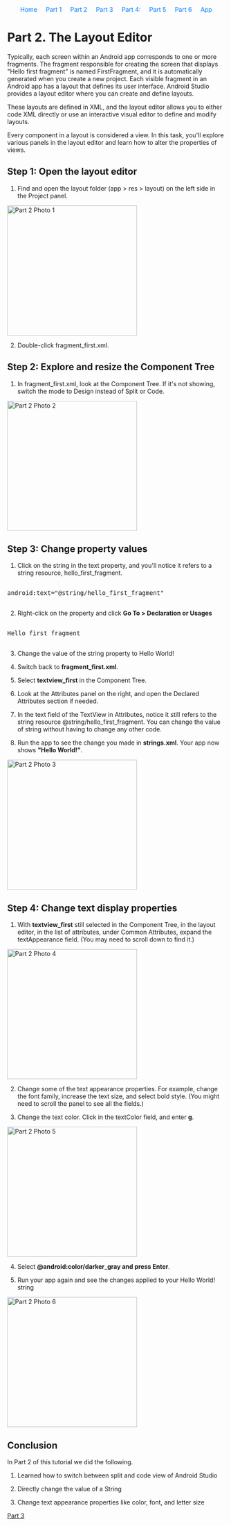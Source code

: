 <div style="margin-bottom: 20px;">
    <style>
        #navigation ul {
            list-style: none;
            padding: 0;
            margin: 0;
            display: flex;
            flex-direction: row;
            justify-content: center; /* Center the navigation */
        }
        #navigation ul li {
            margin: 0 10px; /* Add some space between the links */
        }
        #navigation ul li a {
            text-decoration: none; /* Optional: removes underline from links */
            color: #007bff; /* Optional: sets link color */
        }
    </style>
    <nav id="navigation">
        <ul>
            <li><a href="/Group-41">Home</a></li>
            <li><a href="1">Part 1</a></li>
            <li><a href="2">Part 2</a></li>
            <li><a href="3">Part 3</a></li>
            <li><a href="4">Part 4:</a></li>
            <li><a href="5">Part 5</a></li>
            <li><a href="6">Part 6</a></li>
            <li><a href="/Group-41/app">App</a></li>
        </ul>
    </nav>
</div>



# Part 2. The Layout Editor

Typically, each screen within an Android app corresponds to one or more fragments. The fragment responsible for creating the screen that displays "Hello first fragment" is named FirstFragment, and it is automatically generated when you create a new project. Each visible fragment in an Android app has a layout that defines its user interface. Android Studio provides a layout editor where you can create and define layouts.

These layouts are defined in XML, and the layout editor allows you to either code XML directly or use an interactive visual editor to define and modify layouts.

Every component in a layout is considered a view. In this task, you'll explore various panels in the layout editor and learn how to alter the properties of views.


## Step 1: Open the layout editor

1. Find and open the layout folder (app > res > layout) on the left side in the Project panel.

<img src="/Group-41/docs/images/Part2_photo1.png" alt="Part 2 Photo 1" width="300"/>


2. Double-click fragment_first.xml.



## Step 2: Explore and resize the Component Tree

1. In fragment_first.xml, look at the Component Tree. If it's not showing, switch the mode to Design instead of Split or Code.



<img src="/Group-41/docs/images/Part2_photo2.png" alt="Part 2 Photo 2" width="300"/>



## Step 3: Change property values


1. Click on the string in the text property, and you'll notice it refers to a string resource, hello_first_fragment.

<pre>

android:text="@string/hello_first_fragment"

</pre>

2. Right-click on the property and click **Go To > Declaration or Usages**


<pre>

<string name="hello_first_fragment">Hello first fragment</string>

</pre>

3. Change the value of the string property to Hello World!



4. Switch back to **fragment_first.xml**.



5. Select **textview_first** in the Component Tree.



6. Look at the Attributes panel on the right, and open the Declared Attributes section if needed.



7. In the text field of the TextView in Attributes, notice it still refers to the string resource @string/hello_first_fragment. You can change the value of string without having to change any other code. 



8. Run the app to see the change you made in **strings.xml**. Your app now shows **"Hello World!"**.



<img src="/Group-41/docs/images/Part2_photo3.png" alt="Part 2 Photo 3" width="300"/>


## Step 4: Change text display properties



1. With **textview_first** still selected in the Component Tree, in the layout editor, in the list of attributes, under Common Attributes, expand the textAppearance field. (You may need to scroll down to find it.)


<img src="/Group-41/docs/images/Part2_photo4.png" alt="Part 2 Photo 4" width="300"/>



2. Change some of the text appearance properties. For example, change the font family, increase the text size, and select bold style. (You might need to scroll the panel to see all the fields.)


3. Change the text color. Click in the textColor field, and enter **g**.

<img src="/Group-41/docs/images/Part2_photo5.png" alt="Part 2 Photo 5" width="300"/>


4. Select **@android:color/darker_gray and press Enter**.



5. Run your app again and see the changes applied to your Hello World! string

<img src="/Group-41/docs/images/Part2_photo6.png" alt="Part 2 Photo 6" width="300"/>

## Conclusion 

In Part 2 of this tutorial we did the following. 

1. Learned how to switch between split and code view of Android Studio

2. Directly change the value of a String

3. Change text appearance properties like color, font, and letter size


[Part 3](/Group-41/docs/tutorial/3)



